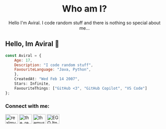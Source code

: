 <h1 align="center">Who am I?</h1>
<p align="center">Hello I'm Aviral. I code random stuff and there is nothing so special about me...</p>

## Hello, Im Aviral 👋

```js
const Aviral = {
    Age: 17,
    Description: "I code random stuff",
    FavouriteLanguage: "Java, Python",
    },
    CreatedAt: "Wed Feb 14 2007",
    Stars: Infinite,
    FavouriteThings: ["GitHub <3", "GitHub Copilot", "VS Code"]
}; 
```
<h3 align="left">Connect with me:</h3>
<p align="left">
<a href="https://twitter.com/aviral_jainnn" target="blank"><img align="center" src="https://raw.githubusercontent.com/rahuldkjain/github-profile-readme-generator/master/src/images/icons/Social/twitter.svg" alt="realmystiq" height="30" width="40" /></a>
<a href="https://instagram.com/aviral_jainnn" target="blank"><img align="center" src="https://raw.githubusercontent.com/rahuldkjain/github-profile-readme-generator/master/src/images/icons/Social/instagram.svg" alt="the_real_mystiq" height="30" width="40" /></a>
<a href="https://tiny.cc/zaviral" target="blank"><img align="center" src="https://raw.githubusercontent.com/rahuldkjain/github-profile-readme-generator/master/src/images/icons/Social/youtube.svg" alt="themystiqgames" height="30" width="40" /></a>
<a href="https://discord.gg/2R88wtR7vf" target="blank"><img align="center" src="https://raw.githubusercontent.com/rahuldkjain/github-profile-readme-generator/master/src/images/icons/Social/discord.svg" alt="EGQJtnYcPC" height="30" width="40" /></a>
</p>
